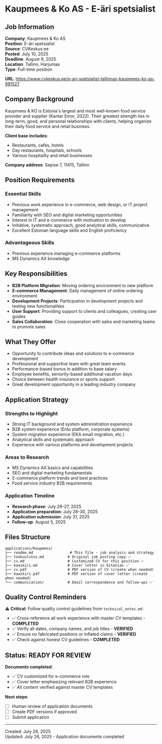 # Kaupmees & Ko AS - E-äri spetsialist

## Job Information

**Company**: Kaupmees & Ko AS  
**Position**: E-äri spetsialist  
**Source**: CVKeskus.ee  
**Posted**: July 10, 2025  
**Deadline**: August 9, 2025  
**Location**: Tallinn, Harjumaa  
**Type**: Full-time position  

**URL**: <https://www.cvkeskus.ee/e-ari-spetsialist-tallinnas-kaupmees-ko-as-981527>

## Company Background

Kaupmees & KO is Estonia's largest and most well-known food service provider and supplier (Kantar Emor, 2022). Their greatest strength lies in long-term, good, and personal relationships with clients, helping organize their daily food service and retail business.

**Client base includes**:

- Restaurants, cafés, hotels
- Day restaurants, hospitals, schools
- Various hospitality and retail businesses

**Company address**: Sepise 7, 11415, Tallinn

## Position Requirements

### Essential Skills

- Previous work experience in e-commerce, web design, or IT project management
- Familiarity with SEO and digital marketing opportunities  
- Interest in IT and e-commerce with motivation to develop
- Initiative, systematic approach, good analytical skills, communicative
- Excellent Estonian language skills and English proficiency

### Advantageous Skills

- Previous experience managing e-commerce platforms
- MS Dynamics AX knowledge

## Key Responsibilities

- **B2B Platform Migration**: Moving ordering environment to new platform
- **E-commerce Management**: Daily management of online ordering environment  
- **Development Projects**: Participation in development projects and testing new functionalities
- **User Support**: Providing support to clients and colleagues, creating user guides
- **Sales Collaboration**: Close cooperation with sales and marketing teams to promote sales

## What They Offer

- Opportunity to contribute ideas and solutions to e-commerce development
- Professional and supportive team with great team events
- Performance-based bonus in addition to base salary
- Employee benefits, seniority-based additional vacation days
- Choice between health insurance or sports support
- Great development opportunity in a leading industry company

## Application Strategy

### Strengths to Highlight

- Strong IT background and system administration experience
- B2B system experience (Entu platform, corporate systems)
- System migration experience (EKA email migration, etc.)
- Analytical skills and systematic approach
- Experience with various platforms and development projects

### Areas to Research

- MS Dynamics AX basics and capabilities
- SEO and digital marketing fundamentals
- E-commerce platform trends and best practices
- Food service industry B2B requirements

### Application Timeline

- **Research phase**: July 26-27, 2025
- **Application preparation**: July 28-30, 2025  
- **Application submission**: July 31, 2025
- **Follow-up**: August 5, 2025

## Files Structure

```text
applications/Kaupmees/
├── readme.md                 # This file - job analysis and strategy
├── tookuulutus.md           # Original job posting copy ✅
├── cv.md                    # Customized CV for this position ✅
├── kaaskiri.md              # Cover letter in Estonian ✅
├── cv.pdf                   # PDF version of CV (create when needed)
├── kaaskiri.pdf             # PDF version of cover letter (create when needed)
└── communication/           # Email correspondence and follow-ups ✅
```

## Quality Control Reminders

⚠️ **Critical**: Follow quality control guidelines from `technical_notes.md`:

- ✅ Cross-reference all work experience with master CV templates - **COMPLETED**
- ✅ Verify all dates, company names, and job titles - **VERIFIED**
- ✅ Ensure no fabricated positions or inflated claims - **VERIFIED**  
- ✅ Check against honest CV guidelines - **COMPLETED**

## Status: READY FOR REVIEW

**Documents completed**:

- ✅ CV customized for e-commerce role
- ✅ Cover letter emphasizing relevant B2B experience
- ✅ All content verified against master CV templates

**Next steps**:

- [ ] Human review of application documents
- [ ] Create PDF versions if approved
- [ ] Submit application

---

Created: July 26, 2025  
Updated: July 26, 2025 - Application documents completed
